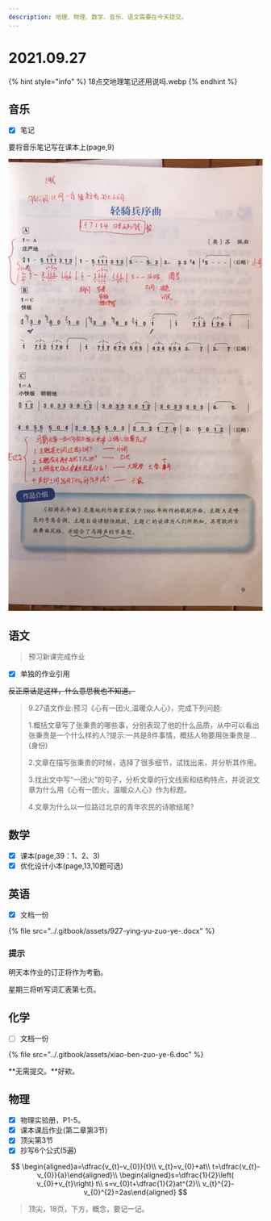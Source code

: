 ```yaml
---
description: 地理、物理、数学、音乐、语文需要在今天提交。
---
```


# 2021.09.27

{% hint style="info" %}
18点交地理笔记还用说吗.webp
{% endhint %}

## 音乐

* [x] 笔记

要将音乐笔记写在课本上\(page,9\)

![](../.gitbook/assets/7c0fb59fa9cd16bd.jpg)

## 语文

> 预习新课完成作业

* [x] 单独的作业引用

~~反正原话是这样，什么意思我也不知道。~~

> 9.27语文作业:预习《心有一团火,温暖众人心》，完成下列问题:
>
> 1.概括文章写了张秉贵的哪些事，分别表现了他的什么品质，从中可以看出张秉贵是一个什么样的人?提示:一共是8件事情，概括人物要用张秉贵是...\(身份\)
>
> 2.文章在描写张秉贵的时候，选择了很多细节，试找出来，并分析其作用。
>
> 3.找出文中写“一团火”的句子，分析文章的行文线索和结构特点，并说说文章为什么用《心有一团火，温暖众人心》作为标题。
>
> 4.文章为什么以一位路过北京的青年农民的诗歌结尾?

## 数学

* [x] 课本\(page,39：1、2、3\)
* [x] 优化设计小本\(page,13,10题可选\)

## 英语

* [x] 文档一份

{% file src="../.gitbook/assets/927-ying-yu-zuo-ye-.docx" %}

### 提示

明天本作业的订正将作为考勤。

星期三将听写词汇表第七页。

## 化学

* [ ] 文档一份

{% file src="../.gitbook/assets/xiao-ben-zuo-ye-6.doc" %}

**无需提交。**好欸。

## 物理

* [x] 物理实验册，P1-5。
* [x] 课本课后作业\(第二章第3节\)
* [x] 顶尖第3节
* [x] 抄写6个公式\(5遍\)

$$
\begin{aligned}a=\dfrac{v_{t}-v_{0}}{t}\\
v_{t}=v_{0}+at\\
t=\dfrac{v_{t}-v_{0}}{a}\end{aligned}\\
\begin{aligned}s=\dfrac{1}{2}\left( v_{0}+v_{t}\right) t\\
s=v_{0}t+\dfrac{1}{2}at^{2}\\
v_{t}^{2}-v_{0}^{2}=2as\end{aligned}
$$

> 顶尖，18页，下方，概念，要记一记。



